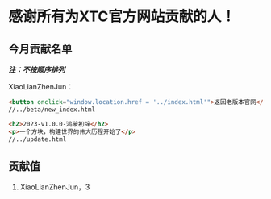# 感谢所有为XTC官方网站贡献的人！
## 今月贡献名单
**_注：不按顺序排列_**

XiaoLianZhenJun：
```html
<button onclick="window.location.href = '../index.html'">返回老版本官网</button>
//../beta/new_index.html
```
```html
<h2>2023-v1.0.0-鸿蒙初辟</h2>
<p>一个方块，构建世界的伟大历程开始了</p>
//../update.html
```
## 贡献值
1. XiaoLianZhenJun，3
